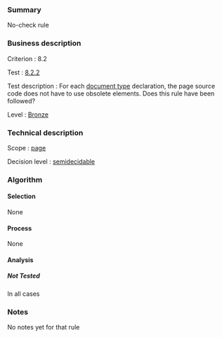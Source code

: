 ### Summary

No-check rule

### Business description

Criterion : 8.2

Test :
[8.2.2](http://www.accessiweb.org/index.php/accessiweb-22-english-version.html#test-8-2-2)

Test description : For each [document
type](http://www.braillenet.org/accessibilite/referentiel-aw21-en/glossaire.php#mDTD)
declaration, the page source code does not have to use obsolete
elements. Does this rule have been followed?

Level : [Bronze](/en/category/rules-design/accessiweb-11/level/bronze)

### Technical description

Scope : [page](/en/category/rules-design/accessiweb-11/scope/page)

Decision level :
[semidecidable](/en/category/rules-design/accessiweb-11/decision-level/semidecidable)

### Algorithm

#### Selection

None

#### Process

None

#### Analysis

##### Not Tested

In all cases

### Notes

No notes yet for that rule
